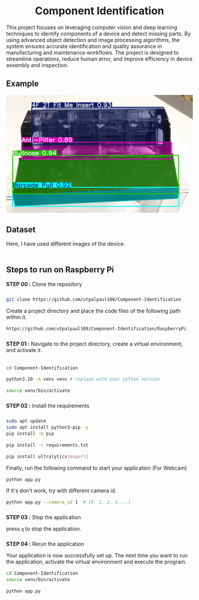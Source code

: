 

# <div align='center'>Component Identification</div>

This project focuses on leveraging computer vision and deep learning techniques to identify components of a device and detect missing parts. By using advanced object detection and image processing algorithms, the system ensures accurate identification and quality assurance in manufacturing and maintenance workflows. The project is designed to streamline operations, reduce human error, and improve efficiency in device assembly and inspection. 

## Example

<img src="../examples/example_01.png">

## Dataset

Here, I have used different images of the device.


## <div style="padding-top: 20px"> Steps to run on Raspberry Pi</div>

<div style="padding-bottom:10px"><b>STEP 00 :</b> Clone the repository</div>

```bash
git clone https://github.com/utpalpaul108/Component-Identification
```
Create a project directory and place the code files of the following path within it. 
```bash
https://github.com/utpalpaul108/Component-Identification/RaspberryPi
```
<div style="padding-top:10px"><b>STEP 01 :</b> Navigate to the project directory, create a virtual environment, and activate it. 
</div><br>

```bash
cd Component-Identification
```
```bash
python3.10 -m venv venv # replace with your python version
```
```bash
source venv/bin/activate
```


<div style="padding-top:10px; padding-bottom:10px"><b>STEP 02 :</b> Install the requirements</div>


```bash
sudo apt update
sudo apt install python3-pip -y
pip install -U pip
```
```bash
pip install -r requirements.txt
```
```bash
pip install ultralytics[export]
```

Finally, run the following command to start your application (For Webcam)
```bash
python app.py 
```
If it's don't work, try with different camera id.
```bash
python app.py --camera_id 1  # [0, 1, 2, 3,...]
```

<div style="padding-top:10px"><b>STEP 03 :</b> Stop the application</div>

press `q` to stop the application.

<div style="padding-top:10px"><b>STEP 04 :</b> Rerun the application</div>
<p>Your application is now successfully set up. The next time you want to run the application, activate the virtual environment and execute the program.</p>


```bash
cd Component-Identification
source venv/bin/activate 
```
```bash
python app.py
```


